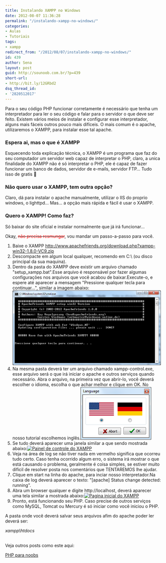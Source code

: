 ```yaml
---
title: Instalando XAMPP no Windows
date: 2012-08-07 11:36:28
permalink: "/instalando-xampp-no-windows/"
categories:
- Aulas
- Tutoriais
tags:
- xampp
redirect_from: "/2012/08/07/instalando-xampp-no-windows/"
id: 439
author: Sena
layout: post
guid: http://sounoob.com.br/?p=439
short-url:
- http://bit.ly/12GRbd2
dsq_thread_id:
- '2820512017'
---
```


Para o seu código PHP funcionar corretamente é necessário que tenha um interpretador para ler o seu código e falar para o servidor o que deve ser feito. Existem vários meios de instalar e configurar esse interpretador, alguns mais fáceis outros pouco mais difíceis. O mais comum é o apache, utilizaremos o XAMPP, para instalar esse tal apache.<!--more-->

### Espera ai, mas o que é XAMPP

Esquecendo toda explicação técnica, o XAMPP é um programa que faz do seu computador um servidor web capaz de interpretar o PHP, claro, a unica finalidade do XAMPP não é só interpretar o PHP, ele é capaz de fazer funcionar um banco de dados, servidor de e-mails, servidor FTP… Tudo isso de gratis 🙂

### Não quero usar o XAMPP, tem outra opção?

Claro, dá para instalar o apache manualmente, utilizar o IIS do proprio windows, o lighttpd… Mas… a opção mais rápida e fácil é usar o XAMPP.

### Quero o XAMPP! Como faz?

Só baixar do site oficial e instalar normalmente que já irá funcionar…

Okay, <del><span style="color: #ff0000;">não precisa resmungar</span></del>, vou mandar um passo-a-passo para você.

  1. Baixe o XAMPP <a title="XAMPP versão 1.8 para windows" href="http://www.apachefriends.org/download.php?xampp-win32-1.8.0-VC9.zip" target="_blank">http://www.apachefriends.org/download.php?xampp-win32-1.8.0-VC9.zip</a>
  2. Descompacte em algum local qualquer, recomendo em C:\ (ou disco principal da sua maquina).
  3. Dentro da pasta do XAMPP deve existir um arquivo chamado "setup_xampp.bat".Esse arquivo é responsável por fazer algumas configurações nos arquivos que você acabou de baixar.Execute-o, e espere até aparecer a mensagem "Pressione qualquer tecla para continuar…", similar a imagem abaixo:<img class="aligncenter  wp-image-441" title="setup_xampp.bat" alt="Print do arquivo setup_xampp.bat" src="/assets/uploads/2012/08/setup_xampp.bat_.png" />
  4. Na mesma pasta deverá ter um arquivo chamado xampp-control.exe, esse arquivo será o que irá iniciar o apache e outros serviços quando necessário. Abra o arquivo, na primeira vez que abrir-lo, você deverá escolher o idioma, escolha o que achar melhor e clique em OK. No nosso tutorial escolhemos inglês.[<img class="aligncenter size-full wp-image-442" title="xampp_language" alt="Escolhendo o idioma do XAMPP" src="/assets/uploads/2012/08/xampp_language.png" />](/assets/uploads/2012/08/xampp_language.png)
  5. Se tudo deverá aparecer uma janela similar a que sendo mostrada abaixo:[<img class=" wp-image-443 aligncenter" title="xampp-control.exe" alt="Painel de controle do XAMPP" src="/assets/uploads/2012/08/xampp-control.exe.png" srcset="/assets/uploads/2012/08/xampp-control.exe.png 720w, /assets/uploads/2012/08/xampp-control.exe-300x189.png 300w" sizes="(max-width: 720px) 100vw, 720px" />](/assets/uploads/2012/08/xampp-control.exe.png)
  6. Veja na área de log se não tiver nada em vermelho significa que ocorreu tudo certo. Caso tenha ocorrido algum erro, o sistema irá mostrar o que está causando o problema, geralmente é coisa simples, se estiver muito dificil de resolver posta nos comentários que TENTAREMOS lhe ajudar.
  7. Clique em start na linha do apache, para inciar nosso interpretador.Na caixa de log deverá aparecer o texto: "[apache] Status change detected: running".
  8. Abra um browser qualquer e digite http://localhost, deverá aparecer uma tela similar a mostrada abaixo:[<img class="aligncenter size-full wp-image-444" title="xamp_home_page" alt="Pagina inicial do XAMPP" src="/assets/uploads/2012/08/xamp_home_page.png" srcset="/assets/uploads/2012/08/xamp_home_page.png 800w, /assets/uploads/2012/08/xamp_home_page-300x199.png 300w" sizes="(max-width: 800px) 100vw, 800px" />](/assets/uploads/2012/08/xamp_home_page.png)
  9. Pronto, está funcionando seu PHP. Caso precise de outros serviços como MySQL, Tomcat ou Mercury é só iniciar como você iniciou o PHP.

A pasta onde você deverá salvar seus arquivos afim do apache poder ler deverá ser:

<address>
  xampp\htdocs
</address>

<address>
   
</address>

Veja outros posts como este aqui:
  
[PHP para noobs](/php-para-noobs/ "PHP para Noobs")